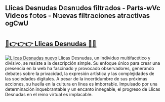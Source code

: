 ## Llicas Desnudas D𝚎sn𝚞dos filtr𝚊dos - Parts-wVc Vid𝚎os f𝚘tos - N𝚞evas filtr𝚊ciones atr𝚊ctivas ogCwU

# <h2><a href="http://mb9xln.tromn.icu/?c=Llicas+Desnudas">🔗👉👉👉 Llicas Desnudas 🔗🔗</a></h2>

[![Llicas Desnudas nuevo](https://i.imgur.com/pEAQMta.gif)](http://mb9xln.tromn.icu/?c=Llicas+Desnudas)
Llicas Desnudas, un individuo multifacético y divisivo, se resiste a la descripción simple. Su enfoque único para crear una presencia en la web ha fascinado y provocado observadores, generando debates sobre la privacidad, la expresión artística y las complejidades de las sociedades digitales. A pesar de la incertidumbre de sus próximas acciones, su huella en la cultura en línea es imborrable. Impulsado por una determinación inquebrantable y un encanto innegable, el progreso de Llicas Desnudas en el reino virtual es implacable.
